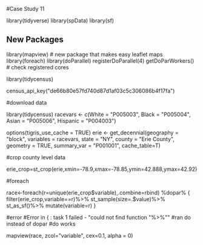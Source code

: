 #Case Study 11

library(tidyverse)
library(spData)
library(sf)


## New Packages

library(mapview) # new package that makes easy leaflet maps
library(foreach)
library(doParallel)
registerDoParallel(4)
getDoParWorkers() # check registered cores


library(tidycensus)

census_api_key("de66b80e57fd740d87d1af03c5c306086b4f17fa")

#download data

library(tidycensus)
racevars <- c(White = "P005003", 
              Black = "P005004", 
              Asian = "P005006", 
              Hispanic = "P004003")

options(tigris_use_cache = TRUE)
erie <- get_decennial(geography = "block", variables = racevars, 
                  state = "NY", county = "Erie County", geometry = TRUE,
                  summary_var = "P001001", cache_table=T) 

#crop county level data

erie_crop=st_crop(erie,xmin=-78.9,xmax=-78.85,ymin=42.888,ymax=42.92)


#foreach

race<-foreach(r=unique(erie_crop$variable),.combine=rbind) %dopar% { filter(erie_crop,variable==r)%>%
    st_sample(size=.$value)%>%  
    st_as_sf()%>% 
    mutate(variable=r)
}

#error #Error in { : task 1 failed - "could not find function "%>%""
#ran do instead of dopar
#do works


mapview(race, zcol="variable", cex=0.1, alpha = 0)




